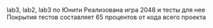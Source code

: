 lab3, lab2, lab3 по Юнити
Реализована игра 2048 и тесты для нее
Покрытия тестов составляет 65 процентов от кода всего проекта